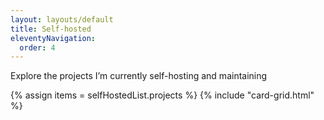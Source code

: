 ```yaml
---
layout: layouts/default
title: Self-hosted
eleventyNavigation:
  order: 4
---
```

Explore the projects I’m currently self-hosting and maintaining

{% assign items = selfHostedList.projects %}
{% include "card-grid.html" %}